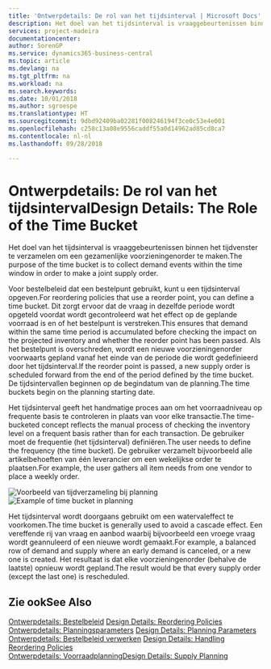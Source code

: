 ```yaml
---
title: 'Ontwerpdetails: De rol van het tijdsinterval | Microsoft Docs'
description: Het doel van het tijdsinterval is vraaggebeurtenissen binnen het tijdvenster te verzamelen om een gezamenlijke voorzieningenorder te maken.
services: project-madeira
documentationcenter: 
author: SorenGP
ms.service: dynamics365-business-central
ms.topic: article
ms.devlang: na
ms.tgt_pltfrm: na
ms.workload: na
ms.search.keywords: 
ms.date: 10/01/2018
ms.author: sgroespe
ms.translationtype: HT
ms.sourcegitcommit: 9dbd92409ba02281f008246194f3ce0c53e4e001
ms.openlocfilehash: c258c13a08e9556caddf55a0d14962ad85cd8ca7
ms.contentlocale: nl-nl
ms.lasthandoff: 09/28/2018

---
```

# <a name="design-details-the-role-of-the-time-bucket"></a><span data-ttu-id="b1c49-103">Ontwerpdetails: De rol van het tijdsinterval</span><span class="sxs-lookup"><span data-stu-id="b1c49-103">Design Details: The Role of the Time Bucket</span></span>
<span data-ttu-id="b1c49-104">Het doel van het tijdsinterval is vraaggebeurtenissen binnen het tijdvenster te verzamelen om een gezamenlijke voorzieningenorder te maken.</span><span class="sxs-lookup"><span data-stu-id="b1c49-104">The purpose of the time bucket is to collect demand events within the time window in order to make a joint supply order.</span></span>  

 <span data-ttu-id="b1c49-105">Voor bestelbeleid dat een bestelpunt gebruikt, kunt u een tijdsinterval opgeven.</span><span class="sxs-lookup"><span data-stu-id="b1c49-105">For reordering policies that use a reorder point, you can define a time bucket.</span></span> <span data-ttu-id="b1c49-106">Dit zorgt ervoor dat de vraag in dezelfde periode wordt opgeteld voordat wordt gecontroleerd wat het effect op de geplande voorraad is en of het bestelpunt is verstreken.</span><span class="sxs-lookup"><span data-stu-id="b1c49-106">This ensures that demand within the same time period is accumulated before checking the impact on the projected inventory and whether the reorder point has been passed.</span></span> <span data-ttu-id="b1c49-107">Als het bestelpunt is overschreden, wordt een nieuwe voorzieningenorder voorwaarts gepland vanaf het einde van de periode die wordt gedefinieerd door het tijdsinterval.</span><span class="sxs-lookup"><span data-stu-id="b1c49-107">If the reorder point is passed, a new supply order is scheduled forward from the end of the period defined by the time bucket.</span></span> <span data-ttu-id="b1c49-108">De tijdsintervallen beginnen op de begindatum van de planning.</span><span class="sxs-lookup"><span data-stu-id="b1c49-108">The time buckets begin on the planning starting date.</span></span>  

 <span data-ttu-id="b1c49-109">Het tijdsinterval geeft het handmatige proces aan om het voorraadniveau op frequente basis te controleren in plaats van voor elke transactie.</span><span class="sxs-lookup"><span data-stu-id="b1c49-109">The time-bucketed concept reflects the manual process of checking the inventory level on a frequent basis rather than for each transaction.</span></span> <span data-ttu-id="b1c49-110">De gebruiker moet de frequentie (het tijdsinterval) definiëren.</span><span class="sxs-lookup"><span data-stu-id="b1c49-110">The user needs to define the frequency (the time bucket).</span></span> <span data-ttu-id="b1c49-111">De gebruiker verzamelt bijvoorbeeld alle artikelbehoeften van één leverancier om een wekelijkse order te plaatsen.</span><span class="sxs-lookup"><span data-stu-id="b1c49-111">For example, the user gathers all item needs from one vendor to place a weekly order.</span></span>  

 <span data-ttu-id="b1c49-112">![Voorbeeld van tijdverzameling bij planning](media/nav_app_supply_planning_2_reorder_cycle.png "Voorbeeld van tijdverzameling bij planning")</span><span class="sxs-lookup"><span data-stu-id="b1c49-112">![Example of time bucket in planning](media/nav_app_supply_planning_2_reorder_cycle.png "Example of time bucket in planning")</span></span>  

 <span data-ttu-id="b1c49-113">Het tijdsinterval wordt doorgaans gebruikt om een watervaleffect te voorkomen.</span><span class="sxs-lookup"><span data-stu-id="b1c49-113">The time bucket is generally used to avoid a cascade effect.</span></span> <span data-ttu-id="b1c49-114">Een vereffende rij van vraag en aanbod waarbij bijvoorbeeld een vroege vraag wordt geannuleerd of een nieuwe wordt gemaakt.</span><span class="sxs-lookup"><span data-stu-id="b1c49-114">For example, a balanced row of demand and supply where an early demand is canceled, or a new one is created.</span></span> <span data-ttu-id="b1c49-115">Het resultaat is dat elke voorzieningenorder (behalve de laatste) opnieuw wordt gepland.</span><span class="sxs-lookup"><span data-stu-id="b1c49-115">The result would be that every supply order (except the last one) is rescheduled.</span></span>  

## <a name="see-also"></a><span data-ttu-id="b1c49-116">Zie ook</span><span class="sxs-lookup"><span data-stu-id="b1c49-116">See Also</span></span>  
 <span data-ttu-id="b1c49-117">[Ontwerpdetails: Bestelbeleid](design-details-reordering-policies.md) </span><span class="sxs-lookup"><span data-stu-id="b1c49-117">[Design Details: Reordering Policies](design-details-reordering-policies.md) </span></span>  
 <span data-ttu-id="b1c49-118">[Ontwerpdetails: Planningsparameters](design-details-planning-parameters.md) </span><span class="sxs-lookup"><span data-stu-id="b1c49-118">[Design Details: Planning Parameters](design-details-planning-parameters.md) </span></span>  
 <span data-ttu-id="b1c49-119">[Ontwerpdetails: Bestelbeleid verwerken](design-details-handling-reordering-policies.md) </span><span class="sxs-lookup"><span data-stu-id="b1c49-119">[Design Details: Handling Reordering Policies](design-details-handling-reordering-policies.md) </span></span>  
 [<span data-ttu-id="b1c49-120">Ontwerpdetails: Voorraadplanning</span><span class="sxs-lookup"><span data-stu-id="b1c49-120">Design Details: Supply Planning</span></span>](design-details-supply-planning.md)

